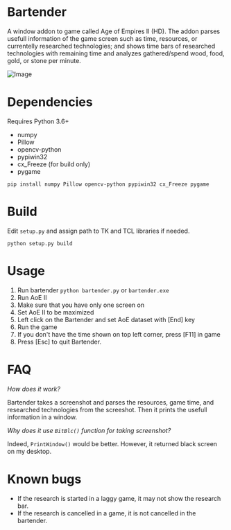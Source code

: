 # Bartender
A window addon to game called Age of Empires II (HD). The addon parses usefull information of the game screen such as time, resources, or currentelly researched technologies; and shows time bars of researched technologies with remaining time and analyzes gathered/spend wood, food, gold, or stone per minute.

![Image](http://flea.name/data/image.png)

# Dependencies

Requires Python 3.6+

 - numpy
 - Pillow
 - opencv-python
 - pypiwin32
 - cx_Freeze (for build only)
 - pygame

```pip install numpy Pillow opencv-python pypiwin32 cx_Freeze pygame```

# Build
Edit `setup.py` and assign path to TK and TCL libraries if needed.

```python setup.py build```

# Usage
1) Run bartender `python bartender.py` or `bartender.exe`
2) Run AoE II
3) Make sure that you have only one screen on
4) Set AoE II to be maximized
5) Left click on the Bartender and set AoE dataset with [End] key
6) Run the game
7) If you don't have the time shown on top left corner, press [F11] in game
8) Press [Esc] to quit Bartender.

# FAQ

*How does it work?*

Bartender takes a screenshot and parses the resources, game time, and researched technologies from the screeshot. Then it prints the usefull information in a window.

*Why does it use `BitBlc()` function for taking screenshot?*

Indeed, `PrintWindow()` would be better. However, it returned black screen on my desktop.

# Known bugs
- If the research is started in a laggy game, it may not show the research bar.
- If the research is cancelled in a game, it is not cancelled in the bartender.

